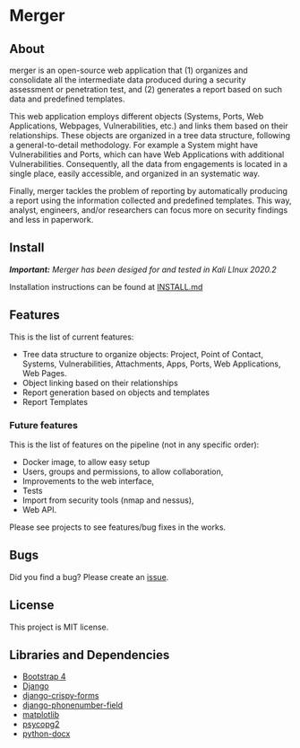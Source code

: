 # Merger

## About

merger is an open-source web application that (1) organizes and consolidate all the intermediate data produced during a security assessment or penetration test, and (2) generates a report based on such data and predefined templates. 

This web application employs different objects (Systems, Ports, Web Applications, Webpages, Vulnerabilities, etc.) and links them based on their relationships. These objects are organized in a tree data structure, following a general-to-detail methodology. For example a System might have Vulnerabilities and Ports, which can have Web Applications with additional Vulnerabilities. Consequently, all the data from engagements is located in a single place, easily accessible, and organized in an systematic way.

Finally, merger tackles the problem of reporting by automatically producing a report using the information collected and predefined templates. This way, analyst, engineers, and/or researchers can focus more on security findings and less in paperwork.

## Install

***Important:** Merger has been desiged for and tested in Kali LInux 2020.2*

Installation instructions can be found at [INSTALL.md](INSTALL.md)

## Features

This is the list of current features:

* Tree data structure to organize objects: Project, Point of Contact, Systems, Vulnerabilities, Attachments, Apps, Ports, Web Applications, Web Pages.
* Object linking based on their relationships
* Report generation based on objects and templates
* Report Templates

### Future features

This is the list of features on the pipeline (not in any specific order):

* Docker image, to allow easy setup
* Users, groups and permissions, to allow collaboration,
* Improvements to the web interface,
* Tests
* Import from security tools (nmap and nessus),
* Web API.

Please see projects to see features/bug fixes in the works.

## Bugs

Did you find a bug? Please create an [issue](https://github.com/sxntixgo/merger/issues).

## License

This project is MIT license.

## Libraries and Dependencies

* [Bootstrap 4](https://getbootstrap.com)
* [Django](https://www.djangoproject.com/)
* [django-crispy-forms](https://github.com/django-crispy-forms/django-crispy-forms)
* [django-phonenumber-field](https://github.com/stefanfoulis/django-phonenumber-field)
* [matplotlib](https://matplotlib.org/)
* [psycopg2](https://www.psycopg.org/)
* [python-docx](https://python-docx.readthedocs.io/en/latest/)




    